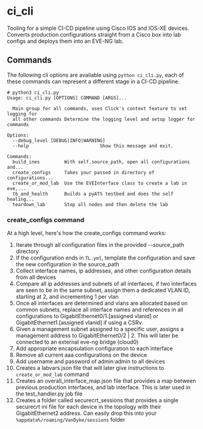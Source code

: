 # ci_cli
Tooling for a simple CI-CD pipeline using Cisco IOS and IOS-XE devices. Converts production configurations straight from a Cisco box into lab configs and deploys them into an EVE-NG lab.

## Commands
The following cli options are available using `python ci_cli.py`, each of these commands can represent a different stage in a CI-CD pipeline.
```
# python3 ci_cli.py 
Usage: ci_cli.py [OPTIONS] COMMAND [ARGS]...

  Main group for all commands, uses Click's context feature to set logging for
  all other commands Determine the logging level and setup logger for commands

Options:
  --debug_level [DEBUG|INFO|WARNING]
  --help                          Show this message and exit.

Commands:
  build_ines         With self.source_path, open all configurations and...
  create_configs     Takes your passed in directory of configurations...
  create_or_mod_lab  Use the EVEInterface class to create a lab in eve,...
  tb_and_health      Builds a pyATS testbed and does the self healing...
  teardown_lab       Stop all nodes and then delete the lab
```

### create_configs command
At a high level, here's how the create_configs command works:
1. Iterate through all configuration files in the provided --source_path directory
2. If the configuration ends in `TL.yml`, template the configuration and save the new configuration in the source_path
3. Collect interface names, ip addresses, and other configuration details from all devices
4. Compare all ip addresses and subnets of all interfaces, if two interfaces are seen to be in the same subnet, assign them a dedicated VLAN ID, starting at 2, and incrementing 1 per vlan
5. Once all interfaces are determined and vlans are allocated based on common subnets, replace all interface names and references in all configurations to GigabitEthernet0/1.[assigned vlanid] or GigabitEthernet1.[assigned vlanid] if using a CSRv. 
6. Given a management subnet assigned to a specific user, assigns a management address to GigabitEthernet0/2 | 2. This will later be connected to an external eve-ng bridge (cloud0)
7. Add appropriate encapsulation configuration to each interface
8. Remove all current aaa configurations on the device
9. Add username and password of admin:admin to all devices
10. Creates a labvars.json file that will later give instructions to `create_or_mod_lab` command
11. Creates an overall_interface_map.json file that provides a map between previous production interfaces, and lab interface. This is later used in the test_handler.py job file
12. Creates a folder called securecrt_sessions that provides a single securecrt ini file for each device in the topology with their GigabitEthernet2 address. Can easily drop this into your `%appdata%/roaming/VanDyke/sessions` folder